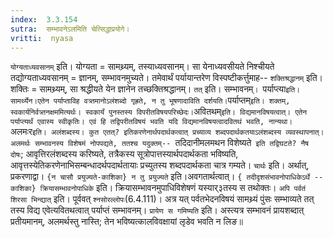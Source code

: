 ```yaml
---
index:  3.3.154
sutra:  सम्भावनेऽलमिति चेत्सिद्धाप्रयोगे।
vritti:  nyasa
---
```


`योग्यताध्यवसानम्` इति। योग्यता = सामथ्र्यम्, तस्याध्यवसानम्। सा येनाध्यवसीयते निश्चीयते तद्योग्यताध्यवसानम् = ज्ञानम्, सम्भावनमुच्यते। तमेवार्थं पर्यायान्तरेण विस्पष्टीकर्त्तुमाह-- `शक्तिश्रद्धानम्` इति। शक्तिः = सामथ्र्यम्, सा श्रद्धीयते येन ज्ञानेन तच्छक्तिश्रद्धानम्। `तत्` इति। सम्भावनम्`। `पर्याप्त्या` इति। सामर्थ्येन।एतेन पर्याप्ताविह वत्र्तमानोऽलंशब्दो गृह्रते, न तु भूषणादाविति दर्शयति। `पर्याप्तम्` इति। शक्तम्, स्वकार्यनिर्वत्र्तनक्षममित्यर्थः। स्वकार्यं पुनस्तस्य विपरीतविषयपरिच्छेदः। `अवितथम्` इति। विद्यमानविषयत्वात्। एतेन पर्याप्त्यर्थं एवास्य स्वीकृतिः। एवं हि तद्विपरीतविषयं भवति यदि विद्यमानविषयत्वादवितथं भवति, नान्यथा। `अलमःर`इति। अलंशब्दस्य। कुत एतत्? इतिकरणेनार्थपदार्थकत्वात् प्रच्याव्य शब्दपदार्थकतयाऽलंशब्दस्य व्यवस्थापनात्। अलमर्थः सम्भावनस्य विशेषमं नोपपद्यते, ततश्च यदुक्तम्-- `तदिदानीमलमथन विशेष्यते` इति तद्विघटते? नैष दोषः`; आवृत्तिरलंशब्दस्य करिष्यते, तत्रैकस्य सूत्रोपात्तस्यार्थपदार्थकता भविष्यति, आवृत्तस्येतिकरणेनाभिसम्बन्धादर्थपदार्थतायाः प्रच्युतस्य शब्दपदार्थकता चात्र गम्यते। `चार्थः` इति। अर्थात्, प्रकरणाद्वा। `{न चासौ प्रयुज्यते-काशिका} न तु प्रयुज्यते` इति।अवगतार्थत्वात्। `{ तदीदृशसंभावनोपाधिकेऽर्थे -- काशिका} क्रियासम्भावनोपाधिके` इति। क्रियासम्भावनमुपाधिविशेषणं यस्यार्३तस्य स तथोक्तः। `अपि पर्वतं शिरसा भिन्द्यात्` इति। पूर्ववत् `श्नसोरल्लोपः`(6.4.111)। अत्र यत् पर्वतभेदनविषयं सामथ्र्यं पुंसः सम्भाव्यते तत् तस्य विद्य एवेत्यवितथत्वात् पर्याप्तं सम्भावनम्। `प्रायेण स गमिष्यति` इति। अस्त्यत्र सम्भावनं प्रायशब्दात् प्रतीयमानम्, अलमर्थस्तु नास्ति; तेन भविष्यत्कालविवक्षायां लृडेव भवति न लिङ॥
